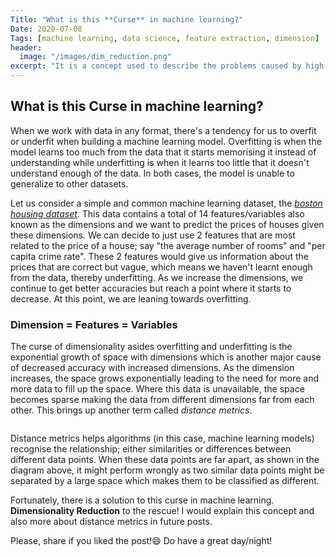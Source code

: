 ```yaml
---
Title: "What is this **Curse** in machine learning?"
Date: 2020-07-08
Tags: [machine learning, data science, feature extraction, dimension]
header:
  image: "/images/dim_reduction.png"
excerpt: "It is a concept used to describe the problems caused by high-dimensional data. What is high-dimensional data, you may ask... Read on! "
---
```


## What is this **Curse** in machine learning?

When we work with data in any format, there's a tendency for us to overfit or underfit when building a machine learning model. Overfitting is when the model learns too much from the data that it starts memorising it instead of understanding while underfitting is when it learns too little that it doesn't understand enough of the data. In both cases, the model is unable to generalize to other datasets.

Let us consider a simple and common machine learning dataset, the [*boston housing dataset*](https://www.cs.toronto.edu/~delve/data/boston/bostonDetail.html). This data contains a total of 14 features/variables also known as the dimensions and we want to predict the prices of houses given these dimensions. We can decide to just use 2 features that are most related to the price of a house; say "the average number of rooms" and "per capita crime rate". These 2 features would give us information about the prices that are correct but vague, which means we haven't learnt enough from the data, thereby underfitting. As we increase the dimensions, we continue to get better accuracies but reach a point where it starts to decrease. At this point, we are leaning towards overfitting.

### Dimension = Features = Variables


The curse of dimensionality asides overfitting and underfitting is the exponential growth of space with dimensions which is another major cause of decreased accuracy with increased dimensions. As the dimension increases, the space grows exponentially leading to the need for more and more data to fill up the space. Where this data is unavailable, the space becomes sparse making the data from different dimensions far from each other. This brings up another term called *distance metrics*.

<img src="{{ site.url }}{{ site.baseurl }}/images/data_distance.png" alt="">

Distance metrics helps algorithms (in this case, machine learning models) recognise the relationship; either similarities or differences between different data points. When these data points are far apart, as shown in the diagram above, it might perform wrongly as two similar data points might be separated by a large space which makes them to be classified as different.

Fortunately, there is a solution to this curse in machine learning. **Dimensionality Reduction** to the rescue! I would explain this concept and also more about distance metrics in future posts.

Please, share if you liked the post!😄 Do have a great day/night!


